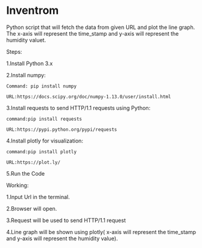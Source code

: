 # Inventrom
Python script that will fetch the data from given URL and plot the line graph.
The x-axis will represent the time_stamp and y-axis will represent the humidity valuet.

Steps:

1.Install Python 3.x

2.Install numpy:
	
    Command: pip install numpy
    
	URL:https://docs.scipy.org/doc/numpy-1.13.0/user/install.html

3.Install requests to send HTTP/1.1 requests using Python:
 	
    command:pip install requests
    
	URL:https://pypi.python.org/pypi/requests

4.Install plotly for visualization:
	
    command:pip install plotly
    
	URL:https://plot.ly/

5.Run the Code

Working:

1.Input  Url in the terminal.

2.Browser will open.

3.Request will be used to send HTTP/1.1  request

4.Line graph will be shown using plotly( x-axis will represent the time_stamp and y-axis will represent the humidity value).
